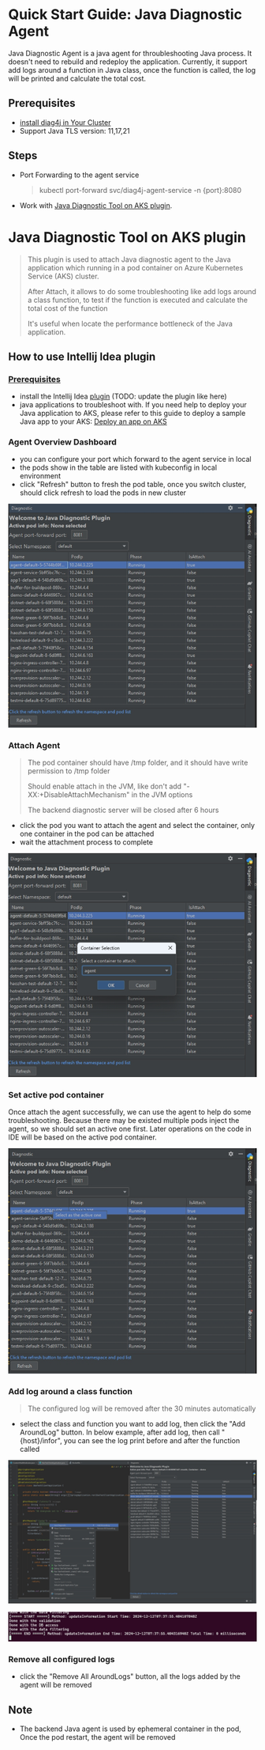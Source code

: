 # Quick Start Guide: Java Diagnostic Agent
Java Diagnostic Agent is a java agent for throubleshooting Java process. It doesn't need to rebuild and redeploy the application. Currently, it support add logs around a function in Java class, once the function is called, the log will be printed and calculate the total cost.

## Prerequisites
- [install diag4j in Your Cluster](quick-start.md#steps)
- Support Java TLS version: 11,17,21

## Steps
- Port Forwarding to the agent service
  > kubectl port-forward svc/diag4j-agent-service -n <namespace> {port}:8080

- Work with [Java Diagnostic Tool on AKS plugin](#java-diagnostic-tool-on-aks-plugin).

# Java Diagnostic Tool on AKS plugin
> This plugin is used to attach Java diagnostic agent to the Java application which running in a pod container on Azure Kubernetes Service (AKS) cluster.
> 
> After Attach, it allows to do some troubleshooting like add logs around a class function, to test if the function is executed and calculate the total cost of the function
>
> It's useful when locate the performance bottleneck of the Java application.

## How to use Intellij Idea plugin
### [Prerequisites](#prerequisites)
  - install the Intellij Idea [plugin](https://plugins.jetbrains.com/plugin/26078-java-diagnostic-tool-on-aks) (TODO: update the plugin like here)
  - java applications to troubleshoot with. If you need help to deploy your Java application to AKS, please refer to this guide to deploy a sample Java app to your AKS: [Deploy an app on AKS](deploy-app.md)

### Agent Overview Dashboard
  - you can configure your port which forward to the agent service in local 
  - the pods show in the table are listed with kubeconfig in local environment
  - click "Refresh" button to fresh the pod table, once you switch cluster, should click refresh to load the pods in new cluster
    
  ![Agent Overview](images/plugin/overview.png)

### Attach Agent
> The pod container should have /tmp folder, and it should have write permission to /tmp folder
> 
> Should enable attach in the JVM, like don't add "-XX:+DisableAttachMechanism" in the JVM options
> 
> The backend diagnostic server will be closed after 6 hours 

  - click the pod you want to attach the agent and select the container, only one container in the pod can be attached
  - wait the attachment process to complete
  
  ![Attach Agent](images/plugin/attach.png)

### Set active pod container
 Once attach the agent successfully, we can use the agent to help do some troubleshooting. Because there may be existed multiple pods inject the agent, so we should set an active one first. Later operations on the code in IDE will be based on the active pod container.

 ![Set active pod container](images/plugin/setactive.png)

### Add log around a class function
> The configured log will be removed after the 30 minutes automatically

- select the class and function you want to add log, then click the "Add AroundLog" button. In below example, after add log, then call "{host}/infor", you can see the log print before and after the function called

![Add Log](images/plugin/addlog.png)

![Log Print](images/plugin/showlog.png)

### Remove all configured logs
- click the "Remove All AroundLogs" button, all the logs added by the agent will be removed


## Note
- The backend Java agent is used by ephemeral container in the pod, Once the pod restart, the agent will be removed